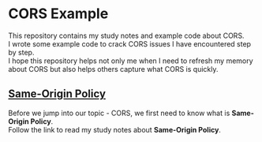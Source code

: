 # CORS Example

This repository contains my study notes and example code about CORS. \
I wrote some example code to crack CORS issues I have encountered step by step. \
I hope this repository helps not only me when I need to refresh my memory about CORS but also helps others capture what CORS is quickly.

## [Same-Origin Policy](./docs/same-origin-policy.md)

Before we jump into our topic - CORS, we first need to know what is **Same-Origin Policy**. \
Follow the link to read my study notes about **Same-Origin Policy**.
